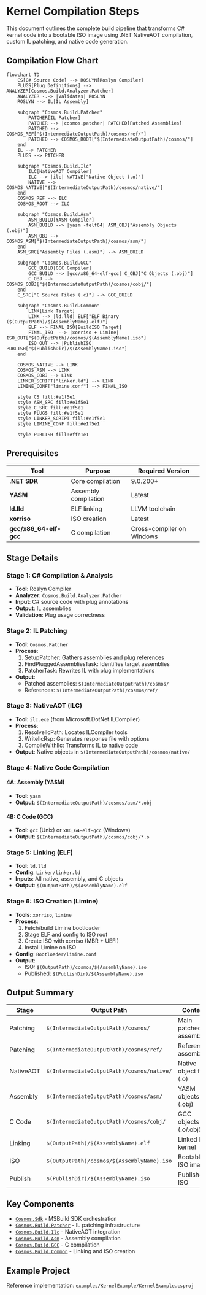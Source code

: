 # Kernel Compilation Steps

This document outlines the complete build pipeline that transforms C# kernel code into a bootable ISO image using .NET NativeAOT compilation, custom IL patching, and native code generation.

## Compilation Flow Chart

```mermaid
flowchart TD
    CS[C# Source Code] --> ROSLYN[Roslyn Compiler]
    PLUGS[Plug Definitions] --> ANALYZER[Cosmos.Build.Analyzer.Patcher]
    ANALYZER -.-> |Validates| ROSLYN
    ROSLYN --> IL[IL Assembly]

    subgraph "Cosmos.Build.Patcher"
        PATCHER[IL Patcher]
        PATCHER --> |cosmos.patcher| PATCHED[Patched Assemblies]
        PATCHED --> COSMOS_REF["$(IntermediateOutputPath)/cosmos/ref/"]
        PATCHED --> COSMOS_ROOT["$(IntermediateOutputPath)/cosmos/"]
    end
    IL --> PATCHER
    PLUGS --> PATCHER

    subgraph "Cosmos.Build.Ilc"
        ILC[NativeAOT Compiler]
        ILC --> |ilc| NATIVE["Native Object (.o)"]
        NATIVE --> COSMOS_NATIVE["$(IntermediateOutputPath)/cosmos/native/"]
    end
    COSMOS_REF --> ILC
    COSMOS_ROOT --> ILC

    subgraph "Cosmos.Build.Asm"
        ASM_BUILD[YASM Compiler]
        ASM_BUILD --> |yasm -felf64| ASM_OBJ["Assembly Objects (.obj)"]
        ASM_OBJ --> COSMOS_ASM["$(IntermediateOutputPath)/cosmos/asm/"]
    end
    ASM_SRC["Assembly Files (.asm)"] --> ASM_BUILD

    subgraph "Cosmos.Build.GCC"
        GCC_BUILD[GCC Compiler]
        GCC_BUILD --> |gcc/x86_64-elf-gcc| C_OBJ["C Objects (.obj)"]
        C_OBJ --> COSMOS_COBJ["$(IntermediateOutputPath)/cosmos/cobj/"]
    end
    C_SRC["C Source Files (.c)"] --> GCC_BUILD

    subgraph "Cosmos.Build.Common"
        LINK[Link Target]
        LINK --> |ld.lld| ELF["ELF Binary ($(OutputPath)/$(AssemblyName).elf)"]
        ELF --> FINAL_ISO[BuildISO Target]
        FINAL_ISO  --> |xorriso + Limine| ISO_OUT["$(OutputPath)/cosmos/$(AssemblyName).iso"]
        ISO_OUT --> |PublishISO| PUBLISH["$(PublishDir)/$(AssemblyName).iso"]
    end
    
    COSMOS_NATIVE --> LINK
    COSMOS_ASM --> LINK
    COSMOS_COBJ --> LINK
    LINKER_SCRIPT["linker.ld"] --> LINK
    LIMINE_CONF["limine.conf"] --> FINAL_ISO

    style CS fill:#e1f5e1
    style ASM_SRC fill:#e1f5e1
    style C_SRC fill:#e1f5e1
    style PLUGS fill:#e1f5e1
    style LINKER_SCRIPT fill:#e1f5e1
    style LIMINE_CONF fill:#e1f5e1
    
    style PUBLISH fill:#ffe1e1
```

## Prerequisites

| Tool | Purpose | Required Version |
|------|---------|-----------------|
| **.NET SDK** | Core compilation | 9.0.200+ |
| **YASM** | Assembly compilation | Latest |
| **ld.lld** | ELF linking | LLVM toolchain |
| **xorriso** | ISO creation | Latest |
| **gcc/x86_64-elf-gcc** | C compilation | Cross-compiler on Windows |

## Stage Details

### Stage 1: C# Compilation & Analysis
- **Tool**: Roslyn Compiler
- **Analyzer**: `Cosmos.Build.Analyzer.Patcher`
- **Input**: C# source code with plug annotations
- **Output**: IL assemblies
- **Validation**: Plug usage correctness

### Stage 2: IL Patching
- **Tool**: `Cosmos.Patcher`
- **Process**: 
  1. SetupPatcher: Gathers assemblies and plug references
  2. FindPluggedAssembliesTask: Identifies target assemblies
  3. PatcherTask: Rewrites IL with plug implementations
- **Output**: 
  - Patched assemblies: `$(IntermediateOutputPath)/cosmos/`
  - References: `$(IntermediateOutputPath)/cosmos/ref/`

### Stage 3: NativeAOT (ILC)
- **Tool**: `ilc.exe` (from Microsoft.DotNet.ILCompiler)
- **Process**:
  1. ResolveIlcPath: Locates ILCompiler tools
  2. WriteIlcRsp: Generates response file with options
  3. CompileWithIlc: Transforms IL to native code
- **Output**: Native objects in `$(IntermediateOutputPath)/cosmos/native/`

### Stage 4: Native Code Compilation

#### 4A: Assembly (YASM)
- **Tool**: `yasm`
- **Output**: `$(IntermediateOutputPath)/cosmos/asm/*.obj`

#### 4B: C Code (GCC)
- **Tool**: `gcc` (Unix) or `x86_64-elf-gcc` (Windows)
- **Output**: `$(IntermediateOutputPath)/cosmos/cobj/*.o`

### Stage 5: Linking (ELF)
- **Tool**: `ld.lld`
- **Config**: `Linker/linker.ld`
- **Inputs**: All native, assembly, and C objects
- **Output**: `$(OutputPath)/$(AssemblyName).elf`

### Stage 6: ISO Creation (Limine)
- **Tools**: `xorriso`, `limine`
- **Process**:
  1. Fetch/build Limine bootloader
  2. Stage ELF and config to ISO root
  3. Create ISO with xorriso (MBR + UEFI)
  4. Install Limine on ISO
- **Config**: `Bootloader/limine.conf`
- **Output**: 
  - ISO: `$(OutputPath)/cosmos/$(AssemblyName).iso`
  - Published: `$(PublishDir)/$(AssemblyName).iso`

## Output Summary

| Stage | Output Path | Content |
|-------|------------|---------|
| Patching | `$(IntermediateOutputPath)/cosmos/` | Main patched assembly |
| Patching | `$(IntermediateOutputPath)/cosmos/ref/` | Reference assemblies |
| NativeAOT | `$(IntermediateOutputPath)/cosmos/native/` | Native object files (.o) |
| Assembly | `$(IntermediateOutputPath)/cosmos/asm/` | YASM objects (.obj) |
| C Code | `$(IntermediateOutputPath)/cosmos/cobj/` | GCC objects (.o/.obj) |
| Linking | `$(OutputPath)/$(AssemblyName).elf` | Linked ELF kernel |
| ISO | `$(OutputPath)/cosmos/$(AssemblyName).iso` | Bootable ISO image |
| Publish | `$(PublishDir)/$(AssemblyName).iso` | Published ISO |

## Key Components

- [`Cosmos.Sdk`](../../../src/Cosmos.Sdk) - MSBuild SDK orchestration
- [`Cosmos.Build.Patcher`](../../../src/Cosmos.Build.Patcher) - IL patching infrastructure
- [`Cosmos.Build.Ilc`](../../../src/Cosmos.Build.Ilc) - NativeAOT integration
- [`Cosmos.Build.Asm`](../../../src/Cosmos.Build.Asm) - Assembly compilation
- [`Cosmos.Build.GCC`](../../../src/Cosmos.Build.GCC) - C compilation
- [`Cosmos.Build.Common`](../../../src/Cosmos.Build.Common) - Linking and ISO creation

## Example Project

Reference implementation: `examples/KernelExample/KernelExample.csproj`
